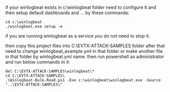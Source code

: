 if your winlogbeat exists in c:\winlogbeat folder need to configure it and then setup default dashboards and ... by these commands:
```
cd c:\winlogbeat
./winlogbeat.exe setup -e
```

if you are running winlogbeat as a service you do not need to stop it.

then copy this project files into C:\EVTX-ATTACK-SAMPLES folder
after that need to change winlogbeat_example.yml in that folder or make another file in that folder by winlogbeat.yml name.
then run powershell as administrator and run below commands in it:

```
del C:\EVTX-ATTACK-SAMPLES\winlogbeat\*
cd C:\EVTX-ATTACK-SAMPLES\
.\Winlogbeat-Bulk-Read.ps1 -Exe c:\winlogbeat\winlogbeat.exe -Source "..\EVTX-ATTACK-SAMPLES\"
```
